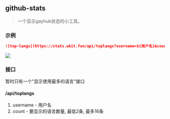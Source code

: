 ## github-stats
> 一个显示gayhub状态的小工具。


### 示例 

```md
![top-langs](https://stats.wkit.fun/api/toplangs?username=${用户名}&count=${要显示的语言数量})
```

<img style="max-width:720px" src="https://stats.wkit.fun/api/toplangs?username=yutent&count=10">


### 接口

暂时只有一个"显示使用最多的语言"接口

#### /api/toplangs

1. username   - 用户名
2. count   - 要显示的语言数量, 最低2条, 最多16条
